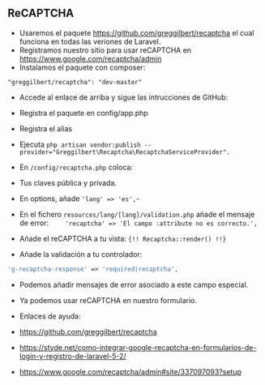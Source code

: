 ## ReCAPTCHA


- Usaremos el paquete https://github.com/greggilbert/recaptcha el cual funciona en todas las veriones de Laravel.
- Registramos nuestro sitio para usar reCAPTCHA en https://www.google.com/recaptcha/admin
- Instalamos el paquete con composer:

`
"greggilbert/recaptcha": "dev-master"
`

- Accede al enlace de arriba y sigue las intrucciones de GitHub:
 - Registra el paquete en config/app.php
 - Registra el alias

 
- Ejecuta `php artisan vendor:publish --provider="Greggilbert\Recaptcha\RecaptchaServiceProvider".`

- En `/config/recaptcha.php` coloca:
 - Tus claves pública y privada.
 - En options, añade `'lang' => 'es',`-

- En el fichero `resources/lang/[lang]/validation.php` añade el mensaje de error: `    'recaptcha' => 'El campo :attribute no es correcto.',`

- Añade el reCAPTCHA  a tu vista: `{!! Recaptcha::render() !!}`
- Añade la validación a tu controlador:
```php
'g-recaptcha-response' => 'required|recaptcha',
```

- Podemos añadir mensajes de error asociado a este campo especial.
- Ya podemos usar reCAPTCHA en nuestro formulario.


- Enlaces de ayuda:

 - https://github.com/greggilbert/recaptcha
 - https://styde.net/como-integrar-google-recaptcha-en-formularios-de-login-y-registro-de-laravel-5-2/
 - https://www.google.com/recaptcha/admin#site/337097093?setup